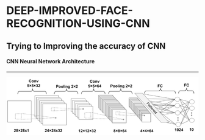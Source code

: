 # DEEP-IMPROVED-FACE-RECOGNITION-USING-CNN
Trying to Improving the accuracy of CNN
---
#### CNN Neural Network Architecture
---
![CNN ARCHITECTURE](https://github.com/ZukisaNante/DEEP-IMPROVED-FACE-RECOGNITION-USING-CNN/blob/main/images/15_09.png)
